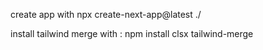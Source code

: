 create app with npx create-next-app@latest ./

install tailwind merge with : npm install clsx tailwind-merge